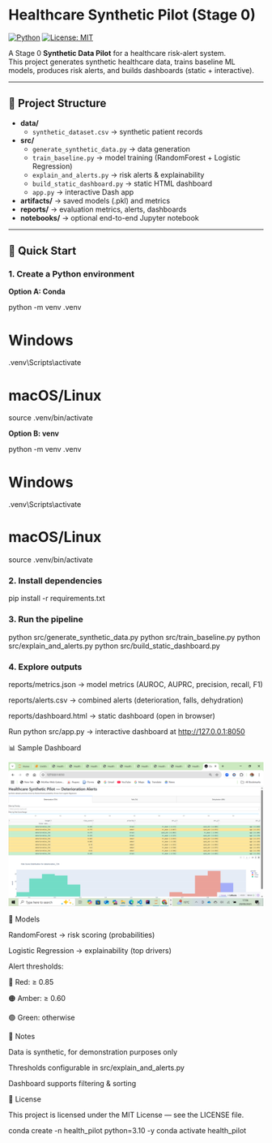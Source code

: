 # Healthcare Synthetic Pilot (Stage 0)  
[![Python](https://img.shields.io/badge/python-3.10+-blue.svg)](https://www.python.org/) 
[![License: MIT](https://img.shields.io/badge/License-MIT-yellow.svg)](LICENSE)  

A Stage 0 **Synthetic Data Pilot** for a healthcare risk-alert system.  
This project generates synthetic healthcare data, trains baseline ML models, produces risk alerts, and builds dashboards (static + interactive).  

---

## 📂 Project Structure
- **data/**
  - `synthetic_dataset.csv` → synthetic patient records  
- **src/**
  - `generate_synthetic_data.py` → data generation  
  - `train_baseline.py` → model training (RandomForest + Logistic Regression)  
  - `explain_and_alerts.py` → risk alerts & explainability  
  - `build_static_dashboard.py` → static HTML dashboard  
  - `app.py` → interactive Dash app  
- **artifacts/** → saved models (.pkl) and metrics  
- **reports/** → evaluation metrics, alerts, dashboards  
- **notebooks/** → optional end-to-end Jupyter notebook  

---

## 🚀 Quick Start

### 1. Create a Python environment
**Option A: Conda**

python -m venv .venv
# Windows
.venv\Scripts\activate
# macOS/Linux
source .venv/bin/activate


**Option B: venv**

python -m venv .venv
# Windows
.venv\Scripts\activate
# macOS/Linux
source .venv/bin/activate

### 2. Install dependencies
pip install -r requirements.txt

### 3. Run the pipeline
python src/generate_synthetic_data.py
python src/train_baseline.py
python src/explain_and_alerts.py
python src/build_static_dashboard.py

### 4. Explore outputs

reports/metrics.json → model metrics (AUROC, AUPRC, precision, recall, F1)

reports/alerts.csv → combined alerts (deterioration, falls, dehydration)

reports/dashboard.html → static dashboard (open in browser)

Run python src/app.py → interactive dashboard at http://127.0.0.1:8050

📊 Sample Dashboard

![Dashboard Screenshot](docs/dashboard_sample.png)


🧠 Models

RandomForest → risk scoring (probabilities)

Logistic Regression → explainability (top drivers)

Alert thresholds:

🔴 Red: ≥ 0.85

🟠 Amber: ≥ 0.60

🟢 Green: otherwise

📝 Notes

Data is synthetic, for demonstration purposes only

Thresholds configurable in src/explain_and_alerts.py

Dashboard supports filtering & sorting

📜 License

This project is licensed under the MIT License — see the LICENSE
 file.


conda create -n health_pilot python=3.10 -y
conda activate health_pilot
